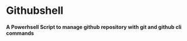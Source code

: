 # Githubshell

#### A Powerhsell Script to manage github repository with git and github cli commands
